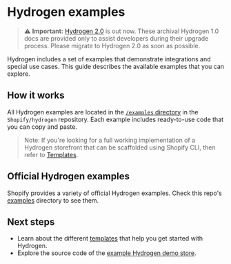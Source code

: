 # Hydrogen examples


> ⚠️ **Important:** [Hydrogen 2.0](https://hydrogen.shopify.dev) is out now. These archival Hydrogen 1.0 docs are provided only to assist developers during their upgrade process. Please migrate to Hydrogen 2.0 as soon as possible.


Hydrogen includes a set of examples that demonstrate integrations and special use cases. This guide describes the available examples that you can explore.

## How it works

All Hydrogen examples are located in the [`/examples` directory](https://github.com/Shopify/hydrogen/tree/main/examples/) in the `Shopify/hydrogen` repository. Each example includes ready-to-use code that you can copy and paste.

> Note:
> If you're looking for a full working implementation of a Hydrogen storefront that can be scaffolded using Shopify CLI, then refer to [Templates](/docs/tutorials/getting-started/templates.md).

## Official Hydrogen examples

Shopify provides a variety of official Hydrogen examples. Check this repo's [examples](/examples) directory to see them.

## Next steps

- Learn about the different [templates](/docs/tutorials/getting-started/templates.md) that help you get started with Hydrogen.
- Explore the source code of the [example Hydrogen demo store](https://github.com/Shopify/hydrogen/tree/main/templates/demo-store).

